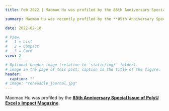 ```yaml
---
title: Feb 2022 | Maomao Hu was profiled by the 85th Anniversary Special Issue of PolyU Excel x Impact Magazine.

summary: Maomao Hu was recently profiled by the **85th Anniversary Special Issue of PolyU Excel x Impact Magazine**.

date: 2022-02-18

# View.
#   1 = List
#   2 = Compact
#   3 = Card
view: 2

# Optional header image (relative to `static/img/` folder).
# image in the page of this post; caption is the title of the figure.
header:
  caption: ""   
# image: "renewable_journal.jpg"   
---
```



Maomao Hu was profiled by the [**85th Anniversary Special Issue of PolyU Excel x Impact Magazine**](https://www.polyu.edu.hk/publications/excelximpact/issue/202112/education/polyu-phd-graduates-shine-in-academia).




